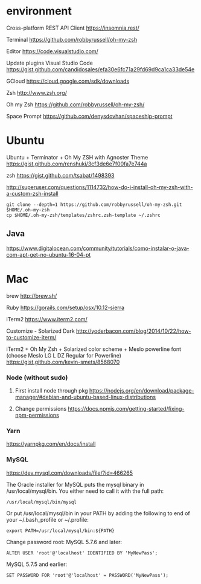 # environment

Cross-platform REST API Client
https://insomnia.rest/

Terminal
https://github.com/robbyrussell/oh-my-zsh

Editor
https://code.visualstudio.com/

Update plugins Visual Studio Code
https://gist.github.com/candidosales/efa30e6fc71a29fd69d9ca1ca33de54e

GCloud
https://cloud.google.com/sdk/downloads

Zsh
http://www.zsh.org/

Oh my Zsh
https://github.com/robbyrussell/oh-my-zsh/

Space Prompt
https://github.com/denysdovhan/spaceship-prompt

# Ubuntu

Ubuntu + Terminator + Oh My ZSH with Agnoster Theme
https://gist.github.com/renshuki/3cf3de6e7f00fa7e744a

zsh
https://gist.github.com/tsabat/1498393

http://superuser.com/questions/1114732/how-do-i-install-oh-my-zsh-with-a-custom-zsh-install

```
git clone --depth=1 https://github.com/robbyrussell/oh-my-zsh.git $HOME/.oh-my-zsh
cp $HOME/.oh-my-zsh/templates/zshrc.zsh-template ~/.zshrc
```

## Java
https://www.digitalocean.com/community/tutorials/como-instalar-o-java-com-apt-get-no-ubuntu-16-04-pt

# Mac
brew
http://brew.sh/

Ruby
https://gorails.com/setup/osx/10.12-sierra

iTerm2
https://www.iterm2.com/

Customize - Solarized Dark
http://yoderbacon.com/blog/2014/10/22/how-to-customize-iterm/

iTerm2 + Oh My Zsh + Solarized color scheme + Meslo powerline font (choose Meslo LG L DZ Regular for Powerline)
https://gist.github.com/kevin-smets/8568070

### Node (without sudo)

1. First install node through pkg
https://nodejs.org/en/download/package-manager/#debian-and-ubuntu-based-linux-distributions

2. Change permissions 
https://docs.npmjs.com/getting-started/fixing-npm-permissions

### Yarn 
https://yarnpkg.com/en/docs/install

### MySQL

https://dev.mysql.com/downloads/file/?id=466265

The Oracle installer for MySQL puts the mysql binary in /usr/local/mysql/bin. You either need to call it with the full path:
```
/usr/local/mysql/bin/mysql
```
Or put /usr/local/mysql/bin in your PATH by adding the following to end of your ~/.bash_profile or ~/.profile:
```
export PATH=/usr/local/mysql/bin:${PATH}
```

Change password root:
MySQL 5.7.6 and later:
```
ALTER USER 'root'@'localhost' IDENTIFIED BY 'MyNewPass';
```
MySQL 5.7.5 and earlier:
```
SET PASSWORD FOR 'root'@'localhost' = PASSWORD('MyNewPass');
```
